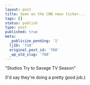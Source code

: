 ```yaml
---
layout: post
title: Seen on the CNN news ticker...
tags: []
status: publish
type: post
published: true
meta:
  _publicize_pending: '1'
  ljID: '718'
  original_post_id: '768'
  _wp_old_slug: '768'
---
```

"Studios Try to Savage TV Season"

(I'd say they're doing a pretty good job.)
